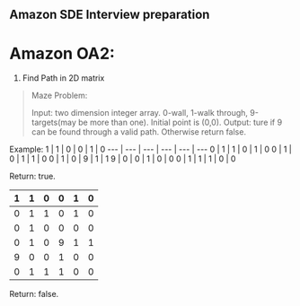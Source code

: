 ## Amazon SDE Interview preparation



# Amazon OA2:

1. Find Path in 2D matrix

> Maze Problem:
>
>Input: two dimension integer array. 0-wall, 1-walk through, 9-targets(may be more than one). Initial point is (0,0).
Output: ture if 9 can be found through a valid path. Otherwise return false.

Example: 
1  | 1 | 0 | 0  | 1 | 0 
---  | --- | --- | ---  | --- | --- 
0  | 1 | 1 | 0  | 1 | 0 
0  | 1 | 0 | 1  | 1 | 0 
0  | 1 | 0 | 9  | 1 | 1 
9  | 0 | 0 | 1  | 0 | 0 
0  | 1 | 1 | 1  | 0 | 0 

Return: true.

1  | 1 | 0 | 0  | 1 | 0 
---  | --- | --- | ---  | --- | --- 
0  | 1 | 1 | 0  | 1 | 0 
0  | 1 | 0 | 0  | 0 | 0 
0  | 1 | 0 | 9  | 1 | 1 
9  | 0 | 0 | 1  | 0 | 0 
0  | 1 | 1 | 1  | 0 | 0 

Return: false.

